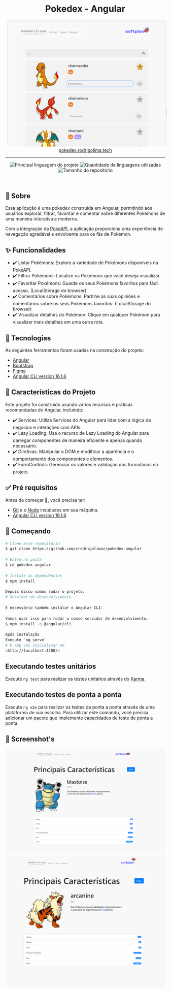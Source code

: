 <h1 align="center">Pokedex - Angular</h1>
<div align="center">
  <img src='./screenshot.png' style='border-radius: .4rem;  margin-left: 5px;' />
</div>
<div align="center" id="top"> 
  <a href="https://pokedex.rodrigolima.tech">pokedex.rodrigolima.tech</a>
</div>
<hr>

<p align="center">
  <img alt="Principal linguagem do projeto" src="https://img.shields.io/github/languages/top/zrodrigolimaz/pokedex-angular?color=56BEB8">

  <img alt="Quantidade de linguagens utilizadas" src="https://img.shields.io/github/languages/count/zrodrigolimaz/pokedex-angular?color=56BEB8">

  <img alt="Tamanho do repositório" src="https://img.shields.io/github/repo-size/zrodrigolimaz/pokedex-angular?color=56BEB8">
  
</p>

<br>

## :dart: Sobre ##

Essa aplicação é uma pokedex construída em Angular, permitindo aos usuários explorar, filtrar, favoritar e comentar sobre diferentes Pokémons de uma maneira interativa e moderna.

Com a integração da [PokeAPI](https://pokeapi.co/docsv2), a aplicação proporciona uma experiência de navegação agradável e envolvente para os fãs de Pokémon.

## :sparkles: Funcionalidades ##

- ✔️ Listar Pokémons: Explore a variedade de Pokémons disponíveis na PokeAPI.
- ✔️ Filtrar Pokémons: Localize os Pokémons que você deseja visualizar.
- ✔️ Favoritar Pokémons: Guarde os seus Pokémons favoritos para fácil acesso. (LocalStorage do browser)
- ✔️ Comentários sobre Pokémons: Partilhe as suas opiniões e comentários sobre os seus Pokémons favoritos. (LocalStorage do browser)
- ✔️ Visualizar detalhes do Pokémon: Clique em qualquer Pokémon para visualizar mais detalhes em uma outra rota.

## :rocket: Tecnologias ##

As seguintes ferramentas foram usadas na construção do projeto:

- [Angular](https://angular.io/)
- [Bootstrap](https://getbootstrap.com/docs/4.6/content/reboot/)
- [Figma](https://www.figma.com/)
- [Angular CLI version 16.1.6](https://github.com/angular/angular-cli)

## 🤠 Características do Projeto ##

Este projeto foi construído usando vários recursos e práticas recomendadas do Angular, incluindo:

- ✔️ Services: Utiliza Services do Angular para lidar com a lógica de negócios e interações com APIs.
- ✔️ Lazy Loading: Usa o recurso de Lazy Loading do Angular para carregar componentes de maneira eficiente e apenas quando necessário.
- ✔️ Diretivas: Manipular o DOM e modificar a aparência e o comportamento dos componentes e elementos.
- ✔️ FormControls: Gerenciar os valores e validação dos formulários no projeto.

## :white_check_mark:  Pré requisitos ##

Antes de começar :checkered_flag:, você precisa ter: 
- [Git](https://git-scm.com) e o [Node](https://nodejs.org/en/)  instalados em sua máquina. 
- [Angular CLI version 16.1.6](https://github.com/angular/angular-cli)

## :checkered_flag: Começando ##

```bash
# Clone este repositório
$ git clone https://github.com/zrodrigolimaz/pokedex-angular

# Entre na pasta
$ cd pokedex-angular

# Instale as dependências
$ npm install

Depois disso vamos rodar o projeto:
# Servidor de desenvolvimento

É necessário também instalar o Angular CLI:

Vamos usar isso para rodar o nosso servidor de desenvolvimento.
$ npm install -g @angular/cli

Após instalação 
Execute `ng serve` 
# O app vai inicializar em
<http://localhost:4200/>
```
## Executando testes unitários

Execute `ng test` para realizar os testes unitários através do [Karma](https://karma-runner.github.io).

## Executando testes de ponta a ponta

Execute `ng e2e` para realizar os testes de ponta a ponta através de uma plataforma de sua escolha. Para utilizar este comando, você precisa adicionar um pacote que implemente capacidades de teste de ponta a ponta.

## 🤠 Screenshot's ##
<div align="center">
  <img src='./screenshot2.png' style='border-radius: .4rem; margin-right: 5px;' />
  <img src='./screenshot3.png' style='border-radius: .4rem; margin-right: 5px;' />
</div>
